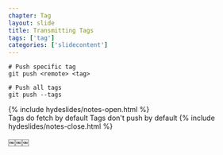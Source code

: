 ```yaml
---
chapter: Tag
layout: slide
title: Transmitting Tags
tags: ['tag']
categories: ['slidecontent']
---
```


	# Push specific tag
	git push <remote> <tag>

	# Push all tags
	git push --tags
	

{% include hydeslides/notes-open.html %}	
Tags do fetch by default
Tags don't push by default
{% include hydeslides/notes-close.html %}

￼￼￼